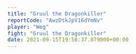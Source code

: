 ```yaml
---
title: "Gruul the Dragonkiller"
reportCode: "AwzDtkJpV16dYmNv"
player: "Weg"
fight: "Gruul the Dragonkiller"
date: 2021-09-15T19:58:37.879000+00:00
---
```

